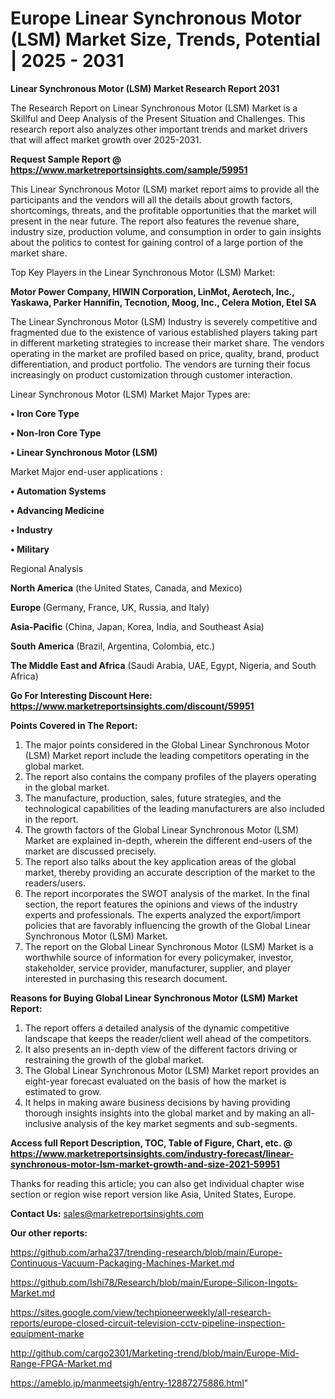  # Europe Linear Synchronous Motor (LSM) Market Size, Trends, Potential | 2025 - 2031

<strong>Linear Synchronous Motor (LSM) Market Research Report 2031</strong>

The Research Report on Linear Synchronous Motor (LSM) Market is a Skillful and Deep Analysis of the Present Situation and Challenges. This research report also analyzes other important trends and market drivers that will affect market growth over 2025-2031.

<strong>Request Sample Report @ <a href=https://www.marketreportsinsights.com/sample/59951>https://www.marketreportsinsights.com/sample/59951</a></strong>

This Linear Synchronous Motor (LSM) market report aims to provide all the participants and the vendors will all the details about growth factors, shortcomings, threats, and the profitable opportunities that the market will present in the near future. The report also features the revenue share, industry size, production volume, and consumption in order to gain insights about the politics to contest for gaining control of a large portion of the market share.

Top Key Players in the Linear Synchronous Motor (LSM) Market:

<strong>Motor Power Company, HIWIN Corporation, LinMot, Aerotech, Inc., Yaskawa, Parker Hannifin, Tecnotion, Moog, Inc., Celera Motion, Etel SA</strong>

The Linear Synchronous Motor (LSM) Industry is severely competitive and fragmented due to the existence of various established players taking part in different marketing strategies to increase their market share. The vendors operating in the market are profiled based on price, quality, brand, product differentiation, and product portfolio. The vendors are turning their focus increasingly on product customization through customer interaction.

Linear Synchronous Motor (LSM) Market Major Types are:

<strong>• Iron Core Type

• Non-Iron Core Type

• Linear Synchronous Motor (LSM)</strong>

Market Major end-user applications :

<strong>• Automation Systems

• Advancing Medicine

• Industry

• Military</strong>

Regional Analysis

</u><strong><b>North America</b></strong> (the United States, Canada, and Mexico)

<strong><b>Europe </b></strong>(Germany, France, UK, Russia, and Italy)

<strong><b>Asia-Pacific</b></strong> (China, Japan, Korea, India, and Southeast Asia)

<strong><b>South America</b></strong> (Brazil, Argentina, Colombia, etc.)

<strong><b>The Middle East and Africa</b></strong> (Saudi Arabia, UAE, Egypt, Nigeria, and South Africa)

<strong>Go For Interesting Discount Here: <a href=https://www.marketreportsinsights.com/discount/59951>https://www.marketreportsinsights.com/discount/59951</a></strong>

<strong>Points Covered in The Report:</strong>
<ol>
  <li>The major points considered in the Global Linear Synchronous Motor (LSM) Market report include the leading competitors operating in the global market.</li>
  <li>The report also contains the company profiles of the players operating in the global market.</li>
  <li>The manufacture, production, sales, future strategies, and the technological capabilities of the leading manufacturers are also included in the report.</li>
  <li>The growth factors of the Global Linear Synchronous Motor (LSM) Market are explained in-depth, wherein the different end-users of the market are discussed precisely.</li>
  <li>The report also talks about the key application areas of the global market, thereby providing an accurate description of the market to the readers/users.</li>
  <li>The report incorporates the SWOT analysis of the market. In the final section, the report features the opinions and views of the industry experts and professionals. The experts analyzed the export/import policies that are favorably influencing the growth of the Global Linear Synchronous Motor (LSM) Market.</li>
  <li>The report on the Global Linear Synchronous Motor (LSM) Market is a worthwhile source of information for every policymaker, investor, stakeholder, service provider, manufacturer, supplier, and player interested in purchasing this research document.</li>
</ol>
<strong>Reasons for Buying Global Linear Synchronous Motor (LSM) Market Report:</strong>

<ol>
  <li>The report offers a detailed analysis of the dynamic competitive landscape that keeps the reader/client well ahead of the competitors.</li>
  <li>It also presents an in-depth view of the different factors driving or restraining the growth of the global market.</li>
  <li>The Global Linear Synchronous Motor (LSM) Market report provides an eight-year forecast evaluated on the basis of how the market is estimated to grow.</li>
  <li>It helps in making aware business decisions by having providing thorough insights insights into the global market and by making an all-inclusive analysis of the key market segments and sub-segments.</li>
</ol>
<strong>Access full Report Description, TOC, Table of Figure, Chart, etc. @ <a href=https://www.marketreportsinsights.com/industry-forecast/linear-synchronous-motor-lsm-market-growth-and-size-2021-59951>https://www.marketreportsinsights.com/industry-forecast/linear-synchronous-motor-lsm-market-growth-and-size-2021-59951</a></strong>


Thanks for reading this article; you can also get individual chapter wise section or region wise report version like Asia, United States, Europe.

<strong>Contact Us:</strong>
sales@marketreportsinsights.com

<strong>Our other reports:</strong>

<a href=https://github.com/arha237/trending-research/blob/main/Europe-Continuous-Vacuum-Packaging-Machines-Market.md>https://github.com/arha237/trending-research/blob/main/Europe-Continuous-Vacuum-Packaging-Machines-Market.md</a>

<a href=https://github.com/Ishi78/Research/blob/main/Europe-Silicon-Ingots-Market.md>https://github.com/Ishi78/Research/blob/main/Europe-Silicon-Ingots-Market.md</a>

<a href=https://sites.google.com/view/techpioneerweekly/all-research-reports/europe-closed-circuit-television-cctv-pipeline-inspection-equipment-marke>https://sites.google.com/view/techpioneerweekly/all-research-reports/europe-closed-circuit-television-cctv-pipeline-inspection-equipment-marke</a>

<a href=http://github.com/cargo2301/Marketing-trend/blob/main/Europe-Mid-Range-FPGA-Market.md>http://github.com/cargo2301/Marketing-trend/blob/main/Europe-Mid-Range-FPGA-Market.md</a>

<a href=https://ameblo.jp/manmeetsigh/entry-12887275886.html>https://ameblo.jp/manmeetsigh/entry-12887275886.html</a>"
